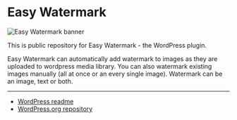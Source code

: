 # Easy Watermark

![Easy Watermark banner](https://bracketspace.com/extras/easy-watermark/banner.png)

This is public repository for Easy Watermark - the WordPress plugin.

Easy Watermark can automatically add watermark to images as they are uploaded to wordpress media library. You can also watermark existing images manually (all at once or an every single image). Watermark can be an image, text or both.

---

* [WordPress readme](https://github.com/BracketSpace/Easy-Watermark/blob/master/readme.txt)
* [WordPress.org repository](https://wordpress.org/plugins/easy-watermark/)
